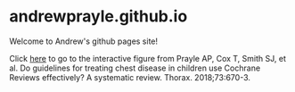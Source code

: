 # andrewprayle.github.io
Welcome to Andrew's github pages site!

Click [here](andrewprayle.github.io/interactive_figure) to go to the interactive figure from Prayle AP, Cox T, Smith SJ, et al. Do guidelines for treating chest disease in children use Cochrane Reviews effectively? A systematic review. Thorax. 2018;73:670-3.
